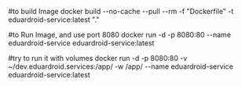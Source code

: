 #to build Image
docker build --no-cache --pull --rm -f "Dockerfile" -t eduardroid-service:latest "."

#to Run Image, and use port 8080
docker run -d -p 8080:80 --name eduardroid-service eduardroid-service:latest

#try to run it with volumes
docker run -d -p 8080:80 -v ~/dev.eduardroid.services:/app/ -w /app/ --name eduardroid-service eduardroid-service:latest